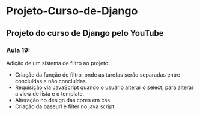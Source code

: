 # Projeto-Curso-de-Django
## Projeto do curso de Django pelo YouTube

### Aula 19:

Adição de um sistema de filtro ao projeto:

- Criação da função de filtro, onde as tarefas serão separadas entre concluídas e não concluídas.
- Requisição via JavaScript quando o usuário alterar o select, para alterar a view de lista e o template.
- Alteração no design das cores em css.
- Criação da baseurl e filter no java script.


